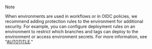 > [!NOTE]
> When environments are used in workflows or in OIDC policies, we recommend adding protection rules to the environment for additional security. For example, you can configure deployment rules on an environment to restrict which branches and tags can deploy to the environment or access environment secrets. For more information, see "[AUTOTITLE](/actions/deployment/targeting-different-environments/managing-environments-for-deployment#deployment-protection-rules)."
